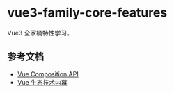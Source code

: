 # vue3-family-core-features

Vue3 全家桶特性学习。

## 参考文档

- [Vue Composition API](https://composition-api.vuejs.org/zh/api.html#shallowref)
- [Vue 生态技术内幕](https://www.yuque.com/woniuppp/vue3/intro)
